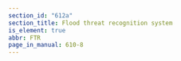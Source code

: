 ```yaml
---
section_id: "612a"
section_title: Flood threat recognition system
is_element: true
abbr: FTR
page_in_manual: 610-8
---
```

